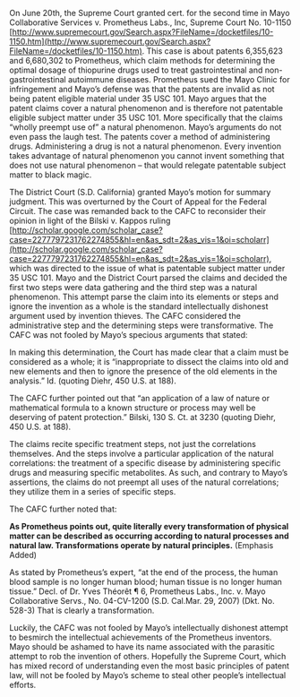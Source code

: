 
On June 20th, the Supreme Court granted cert. for the second time in Mayo Collaborative Services v. Prometheus Labs., Inc, Supreme Court No. 10-1150 [http://www.supremecourt.gov/Search.aspx?FileName=/docketfiles/10-1150.htm](http://www.supremecourt.gov/Search.aspx?FileName=/docketfiles/10-1150.htm). This case is about patents 6,355,623 and 6,680,302 to Prometheus, which claim methods for determining the optimal dosage of thiopurine drugs used to treat gastrointestinal and non-gastrointestinal autoimmune diseases. Prometheus sued the Mayo Clinic for infringement and Mayo’s defense was that the patents are invalid as not being patent eligible material under 35 USC 101. Mayo argues that the patent claims cover a natural phenomenon and is therefore not patentable eligible subject matter under 35 USC 101. More specifically that the claims “wholly preempt use of” a natural phenomenon. Mayo’s arguments do not even pass the laugh test. The patents cover a method of administering drugs. Administering a drug is not a natural phenomenon. Every invention takes advantage of natural phenomenon you cannot invent something that does not use natural phenomenon – that would relegate patentable subject matter to black magic.

  
  

The District Court (S.D. California) granted Mayo’s motion for summary judgment. This was overturned by the Court of Appeal for the Federal Circuit. The case was remanded back to the CAFC to reconsider their opinion in light of the Bilski v. Kappos ruling [http://scholar.google.com/scholar_case?case=2277797231762274855&hl=en&as_sdt=2&as_vis=1&oi=scholarr](http://scholar.google.com/scholar_case?case=2277797231762274855&hl=en&as_sdt=2&as_vis=1&oi=scholarr), which was directed to the issue of what is patentable subject matter under 35 USC 101. Mayo and the District Court parsed the claims and decided the first two steps were data gathering and the third step was a natural phenomenon. This attempt parse the claim into its elements or steps and ignore the invention as a whole is the standard intellectually dishonest argument used by invention thieves. The CAFC considered the administrative step and the determining steps were transformative. The CAFC was not fooled by Mayo’s specious arguments that stated:

  
  

In making this determination, the Court has made clear that a claim must be considered as a whole; it is “inappropriate to dissect the claims into old and new elements and then to ignore the presence of the old elements in the analysis.” Id. (quoting Diehr, 450 U.S. at 188).

  
  

The CAFC further pointed out that “an application of a law of nature or mathematical formula to a known structure or process may well be deserving of patent protection.” Bilski, 130 S. Ct. at 3230 (quoting Diehr, 450 U.S. at 188).

  
  

The claims recite specific treatment steps, not just the correlations themselves. And the steps involve a particular application of the natural correlations: the treatment of a specific disease by administering specific drugs and measuring specific metabolites. As such, and contrary to Mayo’s assertions, the claims do not preempt all uses of the natural correlations; they utilize them in a series of specific steps.

  
  

The CAFC further noted that:

  
  

**As Prometheus points out, quite literally every transformation of physical matter can be described as occurring according to natural processes and natural law. Transformations operate by natural principles.** (Emphasis Added)

  
  

As stated by Prometheus’s expert, “at the end of the process, the human blood sample is no longer human blood; human tissue is no longer human tissue.” Decl. of Dr. Yves Théorêt ¶ 6, Prometheus Labs., Inc. v. Mayo Collaborative Servs., No. 04-CV-1200 (S.D. Cal.Mar. 29, 2007) (Dkt. No. 528-3) That is clearly a transformation.

  
  

Luckily, the CAFC was not fooled by Mayo’s intellectually dishonest attempt to besmirch the intellectual achievements of the Prometheus inventors. Mayo should be ashamed to have its name associated with the parasitic attempt to rob the invention of others. Hopefully the Supreme Court, which has mixed record of understanding even the most basic principles of patent law, will not be fooled by Mayo’s scheme to steal other people’s intellectual efforts.